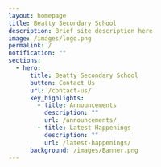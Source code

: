```yaml
---
layout: homepage
title: Beatty Secondary School
description: Brief site description here
image: /images/logo.png
permalink: /
notification: ""
sections:
  - hero:
      title: Beatty Secondary School
      button: Contact Us
      url: /contact-us/
      key_highlights:
        - title: Announcements
          description: ""
          url: /announcements/
        - title: Latest Happenings
          description: ""
          url: /latest-happenings/
      background: /images/Banner.png
---
```

